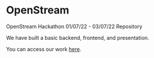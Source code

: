 # OpenStream
OpenStream Hackathon 01/07/22 - 03/07/22 Repository 


We have built a basic backend, frontend, and presentation.

You can access our work [here](theopenstream.com').


